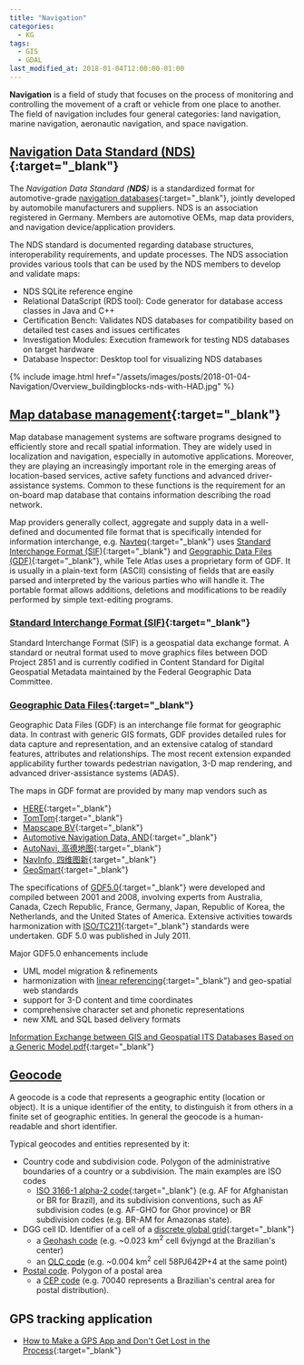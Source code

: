 ```yaml
---
title: "Navigation"
categories:
  - KG
tags:
  - GIS
  - GDAL
last_modified_at: 2018-01-04T12:00:00-01:00
---
```


**Navigation** is a field of study that focuses on the process of monitoring and controlling the movement of a craft or vehicle from one place to another. The field of navigation includes four general categories: land navigation, marine navigation, aeronautic navigation, and space navigation.

## [Navigation Data Standard (NDS)](https://en.wikipedia.org/wiki/Navigation_Data_Standard){:target="_blank"}

The _Navigation Data Standard (**NDS**)_ is a standardized format for automotive-grade [navigation databases](https://en.wikipedia.org/wiki/Map_database_management){:target="_blank"}, jointly developed by automobile manufacturers and suppliers. NDS is an association registered in Germany. Members are automotive OEMs, map data providers, and navigation device/application providers.

The NDS standard is documented regarding database structures, interoperability requirements, and update processes. The NDS association provides various tools that can be used by the NDS members to develop and validate maps:

- NDS SQLite reference engine
- Relational DataScript (RDS tool): Code generator for database access classes in Java and C++
- Certification Bench: Validates NDS databases for compatibility based on detailed test cases and issues certificates
- Investigation Modules: Execution framework for testing NDS databases on target hardware
- Database Inspector: Desktop tool for visualizing NDS databases

{% include image.html href="/assets/images/posts/2018-01-04-Navigation/Overview_buildingblocks-nds-with-HAD.jpg" %}

## [Map database management](https://en.wikipedia.org/wiki/Map_database_management){:target="_blank"}

Map database management systems are software programs designed to efficiently store and recall spatial information. They are widely used in localization and navigation, especially in automotive applications. Moreover, they are playing an increasingly important role in the emerging areas of location-based services, active safety functions and advanced driver-assistance systems. Common to these functions is the requirement for an on-board map database that contains information describing the road network.

Map providers generally collect, aggregate and supply data in a well-defined and documented file format that is specifically intended for information interchange, e.g. [Navteq](https://en.wikipedia.org/wiki/Navteq){:target="_blank"} uses [Standard Interchange Format (SIF)](https://en.wikipedia.org/wiki/Standard_Interchange_Format){:target="_blank"} and [Geographic Data Files (GDF)](https://en.wikipedia.org/wiki/Geographic_Data_Files){:target="_blank"}, while Tele Atlas uses a proprietary form of GDF. It is usually in a plain-text form (ASCII) consisting of fields that are easily parsed and interpreted by the various parties who will handle it. The portable format allows additions, deletions and modifications to be readily performed by simple text-editing programs.

### [Standard Interchange Format (SIF)](https://en.wikipedia.org/wiki/Standard_Interchange_Format){:target="_blank"}

Standard Interchange Format (SIF) is a geospatial data exchange format. A standard or neutral format used to move graphics files between DOD Project 2851 and is currently codified in Content Standard for Digital Geospatial Metadata maintained by the Federal Geographic Data Committee.

### [Geographic Data Files](https://en.wikipedia.org/wiki/Geographic_Data_Files){:target="_blank"}

Geographic Data Files (GDF) is an interchange file format for geographic data. In contrast with generic GIS formats, GDF provides detailed rules for data capture and representation, and an extensive catalog of standard features, attributes and relationships. The most recent extension expanded applicability further towards pedestrian navigation, 3-D map rendering, and advanced driver-assistance systems (ADAS).

The maps in GDF format are provided by many map vendors such as 

- [HERE](https://www.here.com){:target="_blank"}
- [TomTom](https://www.tomtom.com){:target="_blank"}
- [Mapscape BV](https://www.mapscape.eu){:target="_blank"}
- [Automotive Navigation Data, AND](https://www.and.com){:target="_blank"}
- [AutoNavi, 高德地图](https://mobile.amap.com){:target="_blank"}
- [NavInfo, 四维图新](https://www.navinfo.com){:target="_blank"}
- [GeoSmart](https://en.wikipedia.org/wiki/GeoSmart){:target="_blank"}

The specifications of [GDF5.0](https://www.iso.org/standard/54610.html){:target="_blank"} were developed and compiled between 2001 and 2008, involving experts from Australia, Canada, Czech Republic, France, Germany, Japan, Republic of Korea, the Netherlands, and the United States of America. Extensive activities towards harmonization with [ISO/TC211](https://committee.iso.org/home/tc211){:target="_blank"} standards were undertaken. GDF 5.0 was published in July 2011.

Major GDF5.0 enhancements include

- UML model migration & refinements
- harmonization with [linear referencing](https://en.wikipedia.org/wiki/Linear_referencing){:target="_blank"} and geo-spatial web standards
- support for 3-D content and time coordinates
- comprehensive character set and phonetic representations
- new XML and SQL based delivery formats

[Information Exchange between GIS and Geospatial ITS Databases Based on a Generic Model.pdf](/assets/images/posts/2018-01-04-Navigation/Information%20Exchange%20between%20GIS%20and%20Geospatial%20ITS%20Databases%20Based%20on%20a%20Generic%20Model.pdf){:target="_blank"}

## [Geocode](https://en.wikipedia.org/wiki/Geocode)

A geocode is a code that represents a geographic entity (location or object). It is a unique identifier of the entity, to distinguish it from others in a finite set of geographic entities. In general the geocode is a human-readable and short identifier. 

Typical geocodes and entities represented by it:

- Country code and subdivision code. Polygon of the administrative boundaries of a country or a subdivision. The main examples are ISO codes
  - [ISO 3166-1 alpha-2 code](https://en.wikipedia.org/wiki/ISO_3166-1_alpha-2){:target="_blank"} (e.g. AF for Afghanistan or BR for Brazil), and its subdivision conventions, such as AF subdivision codes (e.g. AF-GHO for Ghor province) or BR subdivision codes (e.g. BR-AM for Amazonas state).
- DGG cell ID. Identifier of a cell of a [discrete global grid](https://en.wikipedia.org/wiki/Discrete_global_grid){:target="_blank"}
  - a [Geohash code](https://en.wikipedia.org/wiki/Geohash) (e.g. ~0.023 km<sup>2</sup> cell 6vjyngd at the Brazilian's center)
  - an [OLC code](https://en.wikipedia.org/wiki/Open_Location_Code) (e.g. ~0.004 km<sup>2</sup> cell 58PJ642P+4 at the same point)
- [Postal code](https://en.wikipedia.org/wiki/Postal_code). Polygon of a postal area
  - a [CEP code](https://en.wikipedia.org/wiki/C%C3%B3digo_de_Endere%C3%A7amento_Postal) (e.g. 70040 represents a Brazilian's central area for postal distribution).

## GPS tracking application

- [How to Make a GPS App and Don't Get Lost in the Process](https://agilie.com/en/blog/how-to-make-a-gps-app-and-dont-get-lost-in-the-process){:target="_blank"}